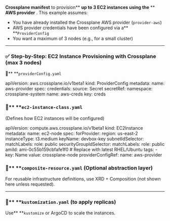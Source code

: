 **Crossplane manifest** to provision** ****up to 3 EC2 instances** using the** ** **AWS provider** . This example assumes:

* You have already installed the Crossplane AWS provider (`provider-aws`)
* AWS provider credentials have been configured via a** **`ProviderConfig`
* You want a maximum of 3 nodes (e.g., for a small cluster)

---

### ✅ Step-by-Step: EC2 Instance Provisioning with Crossplane (max 3 nodes)

🔹** **`providerConfig.yaml`

apiVersion: aws.crossplane.io/v1beta1
kind: ProviderConfig
metadata:
  name: aws-provider
spec:
  credentials:
    source: Secret
    secretRef:
      namespace: crossplane-system
      name: aws-creds
      key: creds

### 🔹** **`ec2-instance-class.yaml`

(Defines how EC2 instances will be configured)

apiVersion: compute.aws.crossplane.io/v1beta1
kind: EC2Instance
metadata:
  name: ec2-node
spec:
  forProvider:
    region: us-east-2
    instanceType: t3.medium
    keyName: devbox-key
    subnetIdSelector:
      matchLabels:
        role: public
    securityGroupIdSelector:
      matchLabels:
        role: public
    amiId: ami-0c55b159cbfafe1f0  # Replace with latest RHEL/Ubuntu
    tags:
      - key: Name
        value: crossplane-node
  providerConfigRef:
    name: aws-provider

### 🔹** **`composite-resource.yaml` (Optional abstraction layer)

For reusable infrastructure definitions, use XRD + Composition (not shown here unless requested).

---

### 🔹** **`kustomization.yaml` (to apply replicas)

Use** **`kustomize` or ArgoCD to scale the instances.
